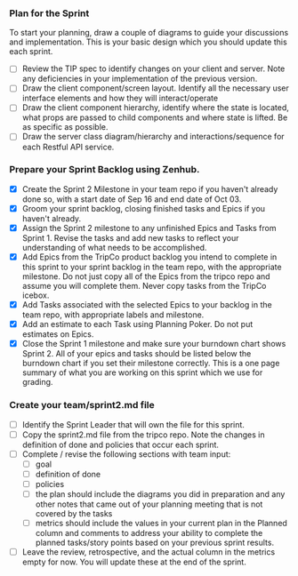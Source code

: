 ### Plan for the Sprint

To start your planning, draw a couple of diagrams to guide your discussions and implementation. This is your basic design which you should update this each sprint.
- [ ] Review the TIP spec to identify changes on your client and server.  Note any deficiencies in your implementation of the previous version. 
- [ ] Draw the client component/screen layout.  Identify all the necessary user interface elements and how they will interact/operate
- [ ] Draw the client component hierarchy, identify where the state is located, what props are passed to child components and where state is lifted.  Be as specific as possible.
- [ ] Draw the server class diagram/hierarchy and interactions/sequence for each Restful API service.

### Prepare your Sprint Backlog using Zenhub.

- [x] Create the Sprint 2 Milestone in your team repo if you haven't already done so, with a start date of Sep 16 and end date of Oct 03.
- [x] Groom your sprint backlog, closing finished tasks and Epics if you haven't already. 
- [x] Assign the Sprint 2 milestone to any unfinished Epics and Tasks from Sprint 1.  Revise the tasks and add new tasks to reflect your understanding of what needs to be accomplished.
- [x] Add Epics from the TripCo product backlog you intend to complete in this sprint to your sprint backlog in the team repo, with the appropriate milestone.  Do not just copy all of the Epics from the tripco repo and assume you will complete them.  Never copy tasks from the TripCo icebox. 
- [x] Add Tasks associated with the selected Epics to your backlog in the team repo, with appropriate labels and milestone.
- [x] Add an estimate to each Task using Planning Poker.  Do not put estimates on Epics.
- [x] Close the Sprint 1 milestone and make sure your burndown chart shows Sprint 2.  All of your epics and tasks should be listed below the burndown chart if you set their milestone correctly.  This is a one page summary of what you are working on this sprint which we use for grading. 

### Create your team/sprint2.md file

- [ ] Identify the Sprint Leader that will own the file for this sprint.
- [ ] Copy the sprint2.md file from the tripco repo.  Note the changes in definition of done and policies that occur each sprint.
- [ ] Complete / revise the following sections with team input:
    - [ ] goal
    - [ ] definition of done
    - [ ] policies
    - [ ] the plan should include the diagrams you did in preparation and any other notes that came out of your planning meeting that is not covered by the tasks
    - [ ] metrics should include the values in your current plan in the Planned column and comments to address your ability to complete the planned tasks/story points based on your previous sprint results.
- [ ] Leave the review, retrospective, and the actual column in the metrics empty for now.  You will update these at the end of the sprint.
